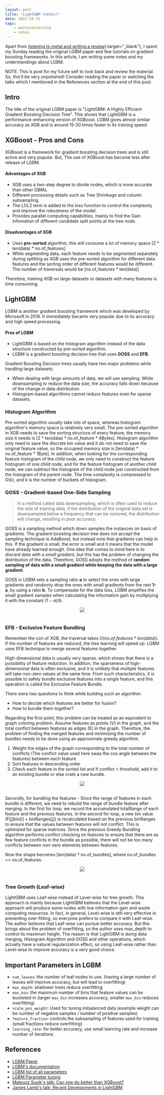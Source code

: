 ```yaml
---
layout: post
title: "LightGBM (notes)"
date: 2021-10-31
tags: 
    - machinelearning
    - notes
---
```


Apart from [listening to metal and writing a review](https://cursedcollection.github.io/icons-of-evil/){:target="_blank"}, I spent my Sunday reading the original LGBM paper and few tutorials on gradient boosting frameworks. In this article, I am writing some notes and my understandings about LGBM.

 <!-- more -->


NOTE: This is post for my future self to look back and review the material. So, this’ll be very unpolished! Consider reading the paper or watching the talks which I mentioned in the References section at the end of this post.

<ul id="toc"></ul>

## Intro

The title of the original LGBM paper is "LightGBM: A Highly Efficient Gradient Boosting Decision Tree". This shows that LightGBM is a performance-enhancing version of XGBoost. LGBM gives almost similar accuracy as XGB and is around 15-20 times faster in its training speed.


## XGBoost - Pros and Cons

XGBoost is a framework for gradient boosting decision trees and is still active and very popular. But, The use of XGBoost has become less after release of LGBM.

#### Advantages of XGB

- XGB uses a two-step degree to divide nodes, which is more accurate than other GBMs.
- Different processing details such as Tree Shrinkage and column subsampling.
- The L1/L2 term is added to the loss function to control the complexity and improve the robustness of the model.
- Provides parallel computing capabilities, mainly to find the Gain Infomation of different candidate split points at the tree node.

#### Disadvantages of XGB

- Uses **pre-sorted** algorithm, this will consume a lot of memory space [2 * len(data) * no.of_features]
- While segmenting data, each feature needs to be segmented separately during splitting as XGB uses the pre-sorted algorithm for different data features and the sorting order of different features would be different. The number of traversals would be [no.of_features * len(data)]

Therefore, training XGB on large datasets or datasets with many features is time consuming.


## LightGBM

LGBM is another gradient boosting framework which was developed by Microsoft in 2016. It immediately became very popular due to its accuracy and high speed processing.

#### Pros of LGBM

- LightGBM is based on the histogram algorithm instead of the data structure constructed by pre-sorted algorithm.
- LGBM is a gradient boosting decision tree that uses **GOSS** and **EFB**.

Gradient Boosting Decision trees usually have two major problems while handling large datasets:

- When dealing with large amounts of data, we will use sampling. While downsampling to reduce the data size, the accuracy falls down because of the change in data distribution.
- Histogram-based algorithms cannot reduce features even for sparse datasets.

### Histogram Algorithm

Pre-sorted algorithm usually take lots of space, whereas histogram algorithm's memory space is relatively very small. The pre-sorted algorithm in XGB needs to save the sorting structure of every feature, the memory size it needs is [2 * len(data) * no.of_feature * 4Bytes]. Histogram algorithm only need to save the discrete bin value and it do not need to save the original feature value, so the occupied memory size is [len(data) * no.of_feature * 1Byte]. In addition, when looking for the corresponding feature histogram of the child node, we only need to construct the feature histogram of one child node, and for the feature histogram of another child node, we can subtract the histogram of the child node just constructed from the histogram of the parent node. The time complexity is compressed to O(k), and k is the number of buckets of histogram.

### GOSS - Gradient-based One-Side Sampling

> In a method called data downsampling, which is often used to reduce the size of training data, if the distribution of the original data set is downsampled below a frequency that can be restored, the distribution will change, resulting in poor accuracy.

GOSS is a sampling method which down samples the instances on basis of gradients. The gradient boosting decision tree does not accept the sampling technique in AdaBoost, but instead note that gradients can help in this. If the gradient is small, the error is small and it means that the model have already learned enough. One idea that comes to mind here is to *discard data with a small gradient*, but this has the problem of changing the distribution of the data. Therefore, GOSS adopts the method of **random sampling of data with a small gradient while keeping the data with a large gradient**.

GOSS in LGBM sets a sampling ratio **a** to select the ones with large gradients and randomly drop the ones with small gradients from the rest **1-a**, by using a ratio **b**. To compensate for the data loss, LGBM amplifies the small gradient samples when calculating the information gain by multiplying it with the constant $(1-a)/b$.

<center> <img src = "/images/posts/2021-10-31/GOSS.png" width = "auto" width = "100%"> </center>
<br>


### EFB - Exclusive Feature Bundling

Remember the con of XGB, the traversal takes $O(no.of.features*len(data))$. If the number of features are reduced, the tree learning will speed up. LGBM uses EFB technique to merge several features together.

High-dimensional data is usually very sparse, which shows that there is a possibility of feature reduction. In addition, the sparseness of high-dimensional data is often exclusive, and it is unlikely that multiple features will take non-zero values ​​at the same time. From such characteristics, it is possible to safely bundle exclusive features into a single feature, and this operation is called the Exclusive Feature Bundle. 

There were two questions to think while building such an algorithm:
- How to decide which features are better for fusion?
- How to bundle them together?

Regarding the first point, this problem can be treated as an equivalent to graph coloring problem. Assume features as points (V) in the graph, and the total conflict between features as edges (E) in the graph. Therefore, the problem of finding the merged features and minimizing the number of bundles needs to be done using an approximate greedy algorithm.

1. Weight the edges of the graph corresponding to the total number of conflicts (The conflict value used here swas the cos angle between the features) between each feature
2. Sort features in descending order
3. Check each feature in the sorted list and if conflict < threshold, add it to an existing bundle or else crate a new bundle.

<center> <img src = "/images/posts/2021-10-31/EFB1.png" width = "auto" width = "100%"> </center>
<br>



Secondly, for bundling the features - Since the range of features in each bundle is different, we need to rebuild the range of bundle feature after merging. In the first for loop, we record the accumulated totalRange of each feature and the previous features. In the second for loop, a new bin value (F[j]bin[i] + binRanges[j]) is recalculated based on the previous binRanges to ensure that the values ​​between features will not conflict. This is optimized for sparse matrices. Since the previous Greedy Bundling algorithm performs conflict checking on features to ensure that there are as few feature conflicts in the bundle as possible, there will not be too many conflicts between non-zero elements between features.

Now the shape becomes [len(data) * no.of_bundles], where no.of_bundles << no.of_features.

<center> <img src = "/images/posts/2021-10-31/EFB2.png" width = "auto" width = "100%"> </center>
<br>



### Tree Growth (Leaf-wise)

LightGBM uses Leaf-wise instead of Level-wise for tree growth. This approach is mainly because LightGBM believes that the Level-wise approach will produce some nodes with low information gain and waste computing resources. In fact, in general, Level-wise is still very effective in preventing over-fitting, so everyone prefers to compare it with Leaf-wise. The author believes that Leaf-wise can pursue better accuracy. But this brings about the problem of overfitting, so the author uses max_depth to control its maximum height. The reason is that LightGBM is doing data merging, Histogram Algorithm and GOSS and other operations, which actually have a natural regularization effect, so using Leaf-wise rather than Level-wise to improve accuracy is a very good choice.

## Important Parameters in LGBM

- `num_leaves`: the number of leaf nodes to use. 
(having a large number of leaves will improve accuracy, but will lead to overfitting)
- `max_depth`: shallower trees reduce overfitting
- `max_bin`: the maximum number of bins that feature values can be bucketed in (larger `max_bin` increases accuracy, smaller `max_bin` reduces overfitting)
- `scale_pos_weight`: Used for tuning imbalanced data (example weight can be number of negative samples / number of positive samples)
- `feature_fraction`: controls the subsampling of features used for training (small fractions reduce overfitting)
- `learning_rate`: for better accuracy, use small learning rate and increase number of iterations


## References

- [LGBM Paper](https://www.microsoft.com/en-us/research/wp-content/uploads/2017/11/lightgbm.pdf)
- [LGBM's documentation](https://lightgbm.readthedocs.io/en/latest/index.html)
- [LGBM list of all parameters](https://lightgbm.readthedocs.io/en/latest/Parameters.html)
- [LGBM Parameter tuning](https://lightgbm.readthedocs.io/en/latest/Parameters-Tuning.html)
- [Mateusz Susik's talk: Can one do better than XGBoost?](https://www.youtube.com/watch?v=5CWwwtEM2TA)
- [James Lamb's talk: Recent Developments in LightGBM](https://www.youtube.com/watch?v=5nKSMXBFhes)
